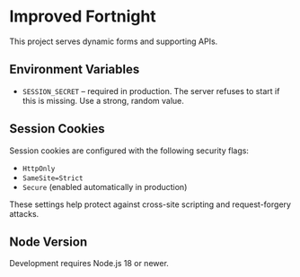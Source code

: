 # Improved Fortnight

This project serves dynamic forms and supporting APIs.

## Environment Variables

- `SESSION_SECRET` – required in production. The server refuses to start if this is missing. Use a strong, random value.

## Session Cookies

Session cookies are configured with the following security flags:

- `HttpOnly`
- `SameSite=Strict`
- `Secure` (enabled automatically in production)

These settings help protect against cross-site scripting and request-forgery attacks.

## Node Version

Development requires Node.js 18 or newer.
